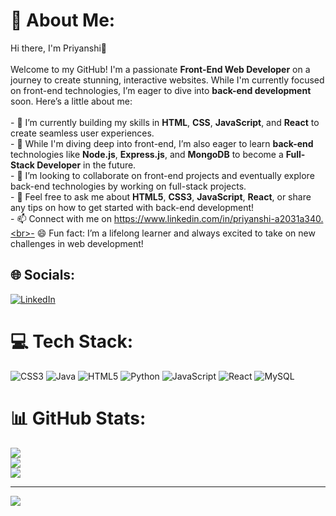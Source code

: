 # 💫 About Me:
Hi there, I'm  Priyanshi👋<br><br>Welcome to my GitHub! I'm a passionate **Front-End Web Developer** on a journey to create stunning, interactive websites. While I'm currently focused on front-end technologies, I’m eager to dive into **back-end development** soon. Here’s a little about me:<br><br>- 🔭 I’m currently building my skills in **HTML**, **CSS**, **JavaScript**, and **React** to create seamless user experiences.<br>- 🌱 While I'm diving deep into front-end, I’m also eager to learn **back-end** technologies like **Node.js**, **Express.js**, and **MongoDB** to become a **Full-Stack Developer** in the future.<br>- 👯 I’m looking to collaborate on front-end projects and eventually explore back-end technologies by working on full-stack projects.<br>- 💬 Feel free to ask me about **HTML5**, **CSS3**, **JavaScript**, **React**, or share any tips on how to get started with back-end development!<br>- 📫 Connect with me on https://www.linkedin.com/in/priyanshi-a2031a340.<br>- 😄 Fun fact: I’m a lifelong learner and always excited to take on new challenges in web development!<br>


## 🌐 Socials:
[![LinkedIn](https://img.shields.io/badge/LinkedIn-%230077B5.svg?logo=linkedin&logoColor=white)](https://linkedin.com/in/https://www.linkedin.com/in/priyanshi-a2031a340) 

# 💻 Tech Stack:
![CSS3](https://img.shields.io/badge/css3-%231572B6.svg?style=for-the-badge&logo=css3&logoColor=white) ![Java](https://img.shields.io/badge/java-%23ED8B00.svg?style=for-the-badge&logo=openjdk&logoColor=white) ![HTML5](https://img.shields.io/badge/html5-%23E34F26.svg?style=for-the-badge&logo=html5&logoColor=white) ![Python](https://img.shields.io/badge/python-3670A0?style=for-the-badge&logo=python&logoColor=ffdd54) ![JavaScript](https://img.shields.io/badge/javascript-%23323330.svg?style=for-the-badge&logo=javascript&logoColor=%23F7DF1E) ![React](https://img.shields.io/badge/react-%2320232a.svg?style=for-the-badge&logo=react&logoColor=%2361DAFB) ![MySQL](https://img.shields.io/badge/mysql-4479A1.svg?style=for-the-badge&logo=mysql&logoColor=white)
# 📊 GitHub Stats:
![](https://github-readme-stats.vercel.app/api?username=Priyanshi2110&theme=merko&hide_border=false&include_all_commits=false&count_private=false)<br/>
![](https://nirzak-streak-stats.vercel.app/?user=Priyanshi2110&theme=merko&hide_border=false)<br/>
![](https://github-readme-stats.vercel.app/api/top-langs/?username=Priyanshi2110&theme=merko&hide_border=false&include_all_commits=false&count_private=false&layout=compact)

---
[![](https://visitcount.itsvg.in/api?id=Priyanshi2110&icon=0&color=0)](https://visitcount.itsvg.in)

<!-- Proudly created with GPRM ( https://gprm.itsvg.in ) -->
